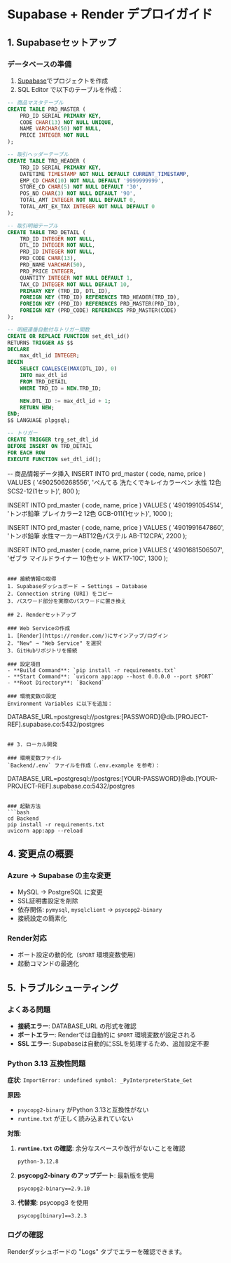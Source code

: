 # Supabase + Render デプロイガイド

## 1. Supabaseセットアップ

### データベースの準備
1. [Supabase](https://supabase.com/)でプロジェクトを作成
2. SQL Editor で以下のテーブルを作成：

```sql
-- 商品マスタテーブル
CREATE TABLE PRD_MASTER (
    PRD_ID SERIAL PRIMARY KEY,
    CODE CHAR(13) NOT NULL UNIQUE,
    NAME VARCHAR(50) NOT NULL,
    PRICE INTEGER NOT NULL
);

-- 取引ヘッダーテーブル
CREATE TABLE TRD_HEADER (
    TRD_ID SERIAL PRIMARY KEY,
    DATETIME TIMESTAMP NOT NULL DEFAULT CURRENT_TIMESTAMP,
    EMP_CD CHAR(10) NOT NULL DEFAULT '9999999999',
    STORE_CD CHAR(5) NOT NULL DEFAULT '30',
    POS_NO CHAR(3) NOT NULL DEFAULT '90',
    TOTAL_AMT INTEGER NOT NULL DEFAULT 0,
    TOTAL_AMT_EX_TAX INTEGER NOT NULL DEFAULT 0
);

-- 取引明細テーブル
CREATE TABLE TRD_DETAIL (
    TRD_ID INTEGER NOT NULL,
    DTL_ID INTEGER NOT NULL,
    PRD_ID INTEGER NOT NULL,
    PRD_CODE CHAR(13),
    PRD_NAME VARCHAR(50),
    PRD_PRICE INTEGER,
    QUANTITY INTEGER NOT NULL DEFAULT 1,
    TAX_CD INTEGER NOT NULL DEFAULT 10,
    PRIMARY KEY (TRD_ID, DTL_ID),
    FOREIGN KEY (TRD_ID) REFERENCES TRD_HEADER(TRD_ID),
    FOREIGN KEY (PRD_ID) REFERENCES PRD_MASTER(PRD_ID),
    FOREIGN KEY (PRD_CODE) REFERENCES PRD_MASTER(CODE)
);

-- 明細連番自動付与トリガー関数
CREATE OR REPLACE FUNCTION set_dtl_id()
RETURNS TRIGGER AS $$
DECLARE
    max_dtl_id INTEGER;
BEGIN
    SELECT COALESCE(MAX(DTL_ID), 0)
    INTO max_dtl_id
    FROM TRD_DETAIL
    WHERE TRD_ID = NEW.TRD_ID;

    NEW.DTL_ID := max_dtl_id + 1;
    RETURN NEW;
END;
$$ LANGUAGE plpgsql;

-- トリガー
CREATE TRIGGER trg_set_dtl_id
BEFORE INSERT ON TRD_DETAIL
FOR EACH ROW
EXECUTE FUNCTION set_dtl_id();

```

-- 商品情報データ挿入
INSERT INTO prd_master (
    code,
    name,
    price
) VALUES (
    '4902506268556',
    'ぺんてる 洗たくでキレイカラーペン 水性 12色 SCS2-12(1セット)',
    800
);

INSERT INTO prd_master (
    code,
    name,
    price
) VALUES (
    '4901991054514',
    'トンボ鉛筆 プレイカラー2 12色 GCB-011(1セット)',
    1000
);

INSERT INTO prd_master (
    code,
    name,
    price
) VALUES (
    '4901991647860',
    'トンボ鉛筆 水性マーカーABT12色パステル AB-T12CPA',
    2200
);

INSERT INTO prd_master (
    code,
    name,
    price
) VALUES (
    '4901681506507',
    'ゼブラ マイルドライナー 10色セット WKT7-10C',
    1300
);

```

### 接続情報の取得
1. Supabaseダッシュボード → Settings → Database
2. Connection string (URI) をコピー
3. パスワード部分を実際のパスワードに置き換え

## 2. Renderセットアップ

### Web Serviceの作成
1. [Render](https://render.com/)にサインアップ/ログイン
2. "New" → "Web Service" を選択
3. GitHubリポジトリを接続

### 設定項目
- **Build Command**: `pip install -r requirements.txt`
- **Start Command**: `uvicorn app:app --host 0.0.0.0 --port $PORT`
- **Root Directory**: `Backend`

### 環境変数の設定
Environment Variables に以下を追加：
```
DATABASE_URL=postgresql://postgres:[PASSWORD]@db.[PROJECT-REF].supabase.co:5432/postgres
```

## 3. ローカル開発

### 環境変数ファイル
`Backend/.env` ファイルを作成（.env.example を参考）：
```
DATABASE_URL=postgresql://postgres:[YOUR-PASSWORD]@db.[YOUR-PROJECT-REF].supabase.co:5432/postgres
```

### 起動方法
```bash
cd Backend
pip install -r requirements.txt
uvicorn app:app --reload
```

## 4. 変更点の概要

### Azure → Supabase の主な変更
- MySQL → PostgreSQL に変更
- SSL証明書設定を削除
- 依存関係: `pymysql`, `mysqlclient` → `psycopg2-binary`
- 接続設定の簡素化

### Render対応
- ポート設定の動的化（`$PORT` 環境変数使用）
- 起動コマンドの最適化

## 5. トラブルシューティング

### よくある問題
- **接続エラー**: DATABASE_URL の形式を確認
- **ポートエラー**: Renderでは自動的に `$PORT` 環境変数が設定される
- **SSL エラー**: Supabaseは自動的にSSLを処理するため、追加設定不要

### Python 3.13 互換性問題
**症状**: `ImportError: undefined symbol: _PyInterpreterState_Get`

**原因**: 
- `psycopg2-binary` がPython 3.13と互換性がない
- `runtime.txt` が正しく読み込まれていない

**対策**:
1. **`runtime.txt` の確認**: 余分なスペースや改行がないことを確認
   ```
   python-3.12.8
   ```

2. **psycopg2-binary のアップデート**: 最新版を使用
   ```
   psycopg2-binary==2.9.10
   ```

3. **代替案**: psycopg3 を使用
   ```
   psycopg[binary]==3.2.3
   ```

### ログの確認
Renderダッシュボードの "Logs" タブでエラーを確認できます。 